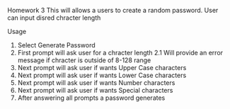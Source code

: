 Homework 3
This will allows a users to create a random password. User can input disred chracter length

Usage
1. Select Generate Password
2. First prompt will ask user for a chracter length
2.1 Will provide an error message if chracter is outside of 8-128 range
3. Next prompt will ask user if wants Upper Case characters
4. Next prompt will ask user if wants Lower Case characters
5. Next prompt will ask user if wants Number characters
6. Next prompt will ask user if wants Special characters
7. After answering all prompts a password generates

